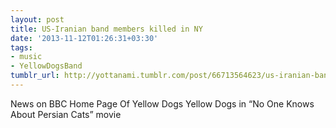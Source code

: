 ```yaml
---
layout: post
title: US-Iranian band members killed in NY
date: '2013-11-12T01:26:31+03:30'
tags:
- music
- YellowDogsBand
tumblr_url: http://yottanami.tumblr.com/post/66713564623/us-iranian-band-members-killed-in-ny
---
```



News on BBC
Home Page Of Yellow Dogs
Yellow Dogs in “No One Knows About Persian Cats” movie

